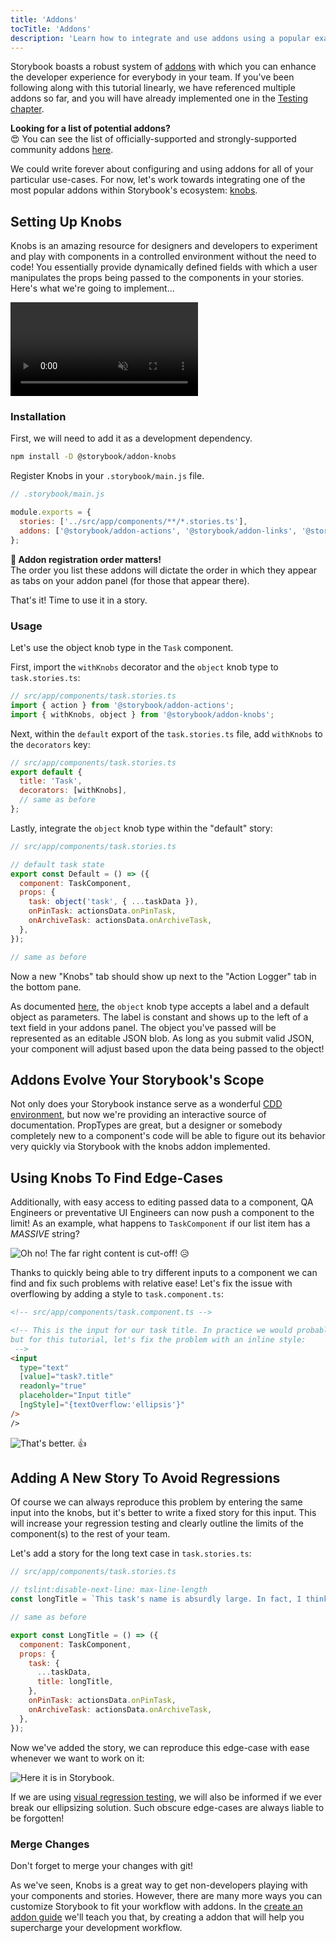 ```yaml
---
title: 'Addons'
tocTitle: 'Addons'
description: 'Learn how to integrate and use addons using a popular example'
---
```


Storybook boasts a robust system of [addons](https://storybook.js.org/docs/angular/configure/storybook-addons) with which you can enhance the developer experience for
everybody in your team. If you've been following along with this tutorial linearly, we have referenced multiple addons so far, and you will have already implemented one in the [Testing chapter](/intro-to-storybook/angular/en/test/).

<div class="aside">
<strong>Looking for a list of potential addons?</strong>
<br/>
😍 You can see the list of officially-supported and strongly-supported community addons <a href="https://storybook.js.org/addons">here</a>.
</div>

We could write forever about configuring and using addons for all of your particular use-cases. For now, let's work towards integrating one of the most popular addons within Storybook's ecosystem: [knobs](https://github.com/storybooks/storybook/tree/master/addons/knobs).

## Setting Up Knobs

Knobs is an amazing resource for designers and developers to experiment and play with components in a controlled environment without the need to code! You essentially provide dynamically defined fields with which a user manipulates the props being passed to the components in your stories. Here's what we're going to implement...

<video autoPlay muted playsInline loop>
  <source
    src="/intro-to-storybook/addon-knobs-demo.mp4"
    type="video/mp4"
  />
</video>

### Installation

First, we will need to add it as a development dependency.

```bash
npm install -D @storybook/addon-knobs
```

Register Knobs in your `.storybook/main.js` file.

```javascript
// .storybook/main.js

module.exports = {
  stories: ['../src/app/components/**/*.stories.ts'],
  addons: ['@storybook/addon-actions', '@storybook/addon-links', '@storybook/addon-knobs'],
};
```

<div class="aside">
<strong>📝 Addon registration order matters!</strong>
<br/>
The order you list these addons will dictate the order in which they appear as tabs on your addon panel (for those that appear there).
</div>

That's it! Time to use it in a story.

### Usage

Let's use the object knob type in the `Task` component.

First, import the `withKnobs` decorator and the `object` knob type to `task.stories.ts`:

```javascript
// src/app/components/task.stories.ts
import { action } from '@storybook/addon-actions';
import { withKnobs, object } from '@storybook/addon-knobs';
```

Next, within the `default` export of the `task.stories.ts` file, add `withKnobs` to the `decorators` key:

```javascript
// src/app/components/task.stories.ts
export default {
  title: 'Task',
  decorators: [withKnobs],
  // same as before
};
```

Lastly, integrate the `object` knob type within the "default" story:

```javascript
// src/app/components/task.stories.ts

// default task state
export const Default = () => ({
  component: TaskComponent,
  props: {
    task: object('task', { ...taskData }),
    onPinTask: actionsData.onPinTask,
    onArchiveTask: actionsData.onArchiveTask,
  },
});

// same as before
```

Now a new "Knobs" tab should show up next to the "Action Logger" tab in the bottom pane.

As documented [here](https://github.com/storybooks/storybook/tree/master/addons/knobs#object), the `object` knob type accepts a label and a default object as parameters. The label is constant and shows up to the left of a text field in your addons panel. The object you've passed will be represented as an editable JSON blob. As long as you submit valid JSON, your component will adjust based upon the data being passed to the object!

## Addons Evolve Your Storybook's Scope

Not only does your Storybook instance serve as a wonderful [CDD environment](https://www.componentdriven.org/), but now we're providing an interactive source of documentation. PropTypes are great, but a designer or somebody completely new to a component's code will be able to figure out its behavior very quickly via Storybook with the knobs addon implemented.

## Using Knobs To Find Edge-Cases

Additionally, with easy access to editing passed data to a component, QA Engineers or preventative UI Engineers can now push a component to the limit! As an example, what happens to `TaskComponent` if our list item has a _MASSIVE_ string?

![Oh no! The far right content is cut-off!](/intro-to-storybook/addon-knobs-demo-edge-case.png) 😥

Thanks to quickly being able to try different inputs to a component we can find and fix such problems with relative ease! Let's fix the issue with overflowing by adding a style to `task.component.ts`:

```html
<!-- src/app/components/task.component.ts -->

<!-- This is the input for our task title. In practice we would probably update the styles for this element
but for this tutorial, let's fix the problem with an inline style:
 -->
<input
  type="text"
  [value]="task?.title"
  readonly="true"
  placeholder="Input title"
  [ngStyle]="{textOverflow:'ellipsis'}"
/>
/>
```

![That's better.](/intro-to-storybook/addon-knobs-demo-edge-case-resolved.png) 👍

## Adding A New Story To Avoid Regressions

Of course we can always reproduce this problem by entering the same input into the knobs, but it's better to write a fixed story for this input. This will increase your regression testing and clearly outline the limits of the component(s) to the rest of your team.

Let's add a story for the long text case in `task.stories.ts`:

```javascript
// src/app/components/task.stories.ts

// tslint:disable-next-line: max-line-length
const longTitle = `This task's name is absurdly large. In fact, I think if I keep going I might end up with content overflow. What will happen? The star that represents a pinned task could have text overlapping. The text could cut-off abruptly when it reaches the star. I hope not!`;

// same as before

export const LongTitle = () => ({
  component: TaskComponent,
  props: {
    task: {
      ...taskData,
      title: longTitle,
    },
    onPinTask: actionsData.onPinTask,
    onArchiveTask: actionsData.onArchiveTask,
  },
});
```

Now we've added the story, we can reproduce this edge-case with ease whenever we want to work on it:

![Here it is in Storybook.](/intro-to-storybook/addon-knobs-demo-edge-case-in-storybook.png)

If we are using [visual regression testing](/intro-to-storybook/angular/en/test/), we will also be informed if we ever break our ellipsizing solution. Such obscure edge-cases are always liable to be forgotten!

### Merge Changes

Don't forget to merge your changes with git!

<div class="aside"><p>As we've seen, Knobs is a great way to get non-developers playing with your components and stories. However, there are many more ways you can customize Storybook to fit your workflow with addons. In the <a href="/create-an-addon/react/en/introduction/">create an addon guide</a> we'll teach you that, by creating a addon that will help you supercharge your development workflow.</p></div>
